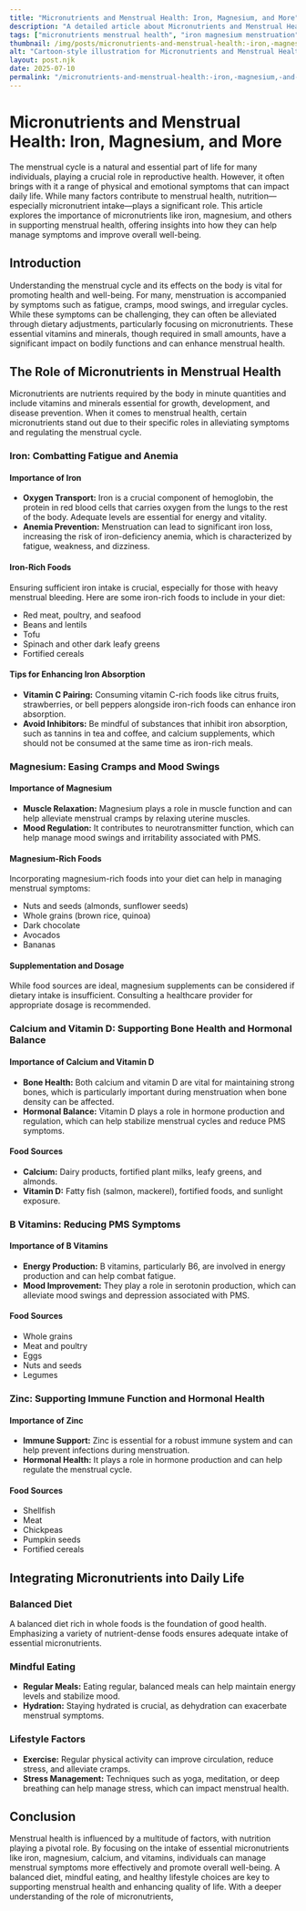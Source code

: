 ```yaml
---
title: "Micronutrients and Menstrual Health: Iron, Magnesium, and More"
description: "A detailed article about Micronutrients and Menstrual Health: Iron, Magnesium, and More."
tags: ["micronutrients menstrual health", "iron magnesium menstruation", "micronutrients for menstrual cycle", "menstrual health supplements", "nutrients for menstrual health"]
thumbnail: /img/posts/micronutrients-and-menstrual-health:-iron,-magnesium,-and-more.png
alt: "Cartoon-style illustration for Micronutrients and Menstrual Health: Iron, Magnesium, and More"
layout: post.njk
date: 2025-07-10
permalink: "/micronutrients-and-menstrual-health:-iron,-magnesium,-and-more/"
---
```


# Micronutrients and Menstrual Health: Iron, Magnesium, and More

The menstrual cycle is a natural and essential part of life for many individuals, playing a crucial role in reproductive health. However, it often brings with it a range of physical and emotional symptoms that can impact daily life. While many factors contribute to menstrual health, nutrition—especially micronutrient intake—plays a significant role. This article explores the importance of micronutrients like iron, magnesium, and others in supporting menstrual health, offering insights into how they can help manage symptoms and improve overall well-being.

## Introduction

Understanding the menstrual cycle and its effects on the body is vital for promoting health and well-being. For many, menstruation is accompanied by symptoms such as fatigue, cramps, mood swings, and irregular cycles. While these symptoms can be challenging, they can often be alleviated through dietary adjustments, particularly focusing on micronutrients. These essential vitamins and minerals, though required in small amounts, have a significant impact on bodily functions and can enhance menstrual health.

## The Role of Micronutrients in Menstrual Health

Micronutrients are nutrients required by the body in minute quantities and include vitamins and minerals essential for growth, development, and disease prevention. When it comes to menstrual health, certain micronutrients stand out due to their specific roles in alleviating symptoms and regulating the menstrual cycle.

### Iron: Combatting Fatigue and Anemia

#### Importance of Iron

- **Oxygen Transport:** Iron is a crucial component of hemoglobin, the protein in red blood cells that carries oxygen from the lungs to the rest of the body. Adequate levels are essential for energy and vitality.
- **Anemia Prevention:** Menstruation can lead to significant iron loss, increasing the risk of iron-deficiency anemia, which is characterized by fatigue, weakness, and dizziness.

#### Iron-Rich Foods

Ensuring sufficient iron intake is crucial, especially for those with heavy menstrual bleeding. Here are some iron-rich foods to include in your diet:
- Red meat, poultry, and seafood
- Beans and lentils
- Tofu
- Spinach and other dark leafy greens
- Fortified cereals

#### Tips for Enhancing Iron Absorption

- **Vitamin C Pairing:** Consuming vitamin C-rich foods like citrus fruits, strawberries, or bell peppers alongside iron-rich foods can enhance iron absorption.
- **Avoid Inhibitors:** Be mindful of substances that inhibit iron absorption, such as tannins in tea and coffee, and calcium supplements, which should not be consumed at the same time as iron-rich meals.

### Magnesium: Easing Cramps and Mood Swings

#### Importance of Magnesium

- **Muscle Relaxation:** Magnesium plays a role in muscle function and can help alleviate menstrual cramps by relaxing uterine muscles.
- **Mood Regulation:** It contributes to neurotransmitter function, which can help manage mood swings and irritability associated with PMS.

#### Magnesium-Rich Foods

Incorporating magnesium-rich foods into your diet can help in managing menstrual symptoms:
- Nuts and seeds (almonds, sunflower seeds)
- Whole grains (brown rice, quinoa)
- Dark chocolate
- Avocados
- Bananas

#### Supplementation and Dosage

While food sources are ideal, magnesium supplements can be considered if dietary intake is insufficient. Consulting a healthcare provider for appropriate dosage is recommended.

### Calcium and Vitamin D: Supporting Bone Health and Hormonal Balance

#### Importance of Calcium and Vitamin D

- **Bone Health:** Both calcium and vitamin D are vital for maintaining strong bones, which is particularly important during menstruation when bone density can be affected.
- **Hormonal Balance:** Vitamin D plays a role in hormone production and regulation, which can help stabilize menstrual cycles and reduce PMS symptoms.

#### Food Sources

- **Calcium:** Dairy products, fortified plant milks, leafy greens, and almonds.
- **Vitamin D:** Fatty fish (salmon, mackerel), fortified foods, and sunlight exposure.

### B Vitamins: Reducing PMS Symptoms

#### Importance of B Vitamins

- **Energy Production:** B vitamins, particularly B6, are involved in energy production and can help combat fatigue.
- **Mood Improvement:** They play a role in serotonin production, which can alleviate mood swings and depression associated with PMS.

#### Food Sources

- Whole grains
- Meat and poultry
- Eggs
- Nuts and seeds
- Legumes

### Zinc: Supporting Immune Function and Hormonal Health

#### Importance of Zinc

- **Immune Support:** Zinc is essential for a robust immune system and can help prevent infections during menstruation.
- **Hormonal Health:** It plays a role in hormone production and can help regulate the menstrual cycle.

#### Food Sources

- Shellfish
- Meat
- Chickpeas
- Pumpkin seeds
- Fortified cereals

## Integrating Micronutrients into Daily Life

### Balanced Diet

A balanced diet rich in whole foods is the foundation of good health. Emphasizing a variety of nutrient-dense foods ensures adequate intake of essential micronutrients.

### Mindful Eating

- **Regular Meals:** Eating regular, balanced meals can help maintain energy levels and stabilize mood.
- **Hydration:** Staying hydrated is crucial, as dehydration can exacerbate menstrual symptoms.

### Lifestyle Factors

- **Exercise:** Regular physical activity can improve circulation, reduce stress, and alleviate cramps.
- **Stress Management:** Techniques such as yoga, meditation, or deep breathing can help manage stress, which can impact menstrual health.

## Conclusion

Menstrual health is influenced by a multitude of factors, with nutrition playing a pivotal role. By focusing on the intake of essential micronutrients like iron, magnesium, calcium, and vitamins, individuals can manage menstrual symptoms more effectively and promote overall well-being. A balanced diet, mindful eating, and healthy lifestyle choices are key to supporting menstrual health and enhancing quality of life. With a deeper understanding of the role of micronutrients,